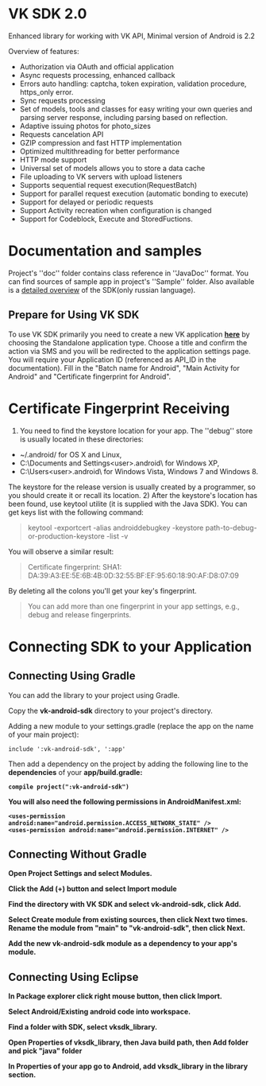 VK SDK 2.0
==========

Enhanced library for working with VK API, Minimal version of Android is 2.2

Overview of features:

* Authorization via OAuth and official application
* Async requests processing, enhanced callback
* Errors auto handling: captcha, token expiration, validation procedure, https_only error.
* Sync requests processing
* Set of models, tools and classes for easy writing your own queries and parsing server response, including parsing based on reflection.
* Adaptive issuing photos for photo_sizes
* Requests cancelation API
* GZIP compression and fast HTTP implementation
* Optimized multithreading for better performance
* HTTP mode support
* Universal set of models allows you to store a data cache
* File uploading to VK servers with upload listeners
* Supports sequential request execution(RequestBatch)
* Support for parallel request execution (automatic bonding to execute)
* Support for delayed or periodic requests
* Support Activity recreation when configuration is changed
* Support for Codeblock, Execute and StoredFuctions.

Documentation and samples
==========
Project's ''doc'' folder contains class reference in ''JavaDoc'' format. You can find sources of sample app in project's  ''Sample'' folder. Also available is a [detailed overview](http://vk.com/page-54475169_46888763) of the SDK(only russian language).

Prepare for Using VK SDK
----------
To use VK SDK primarily you need to create a new VK application  <b>[here](https://vk.com/editapp?act=create)</b> by choosing the Standalone application type. Choose a title and confirm the action via SMS and you will be redirected to the application settings page. 
You will require your Application ID (referenced as API_ID in the documentation). Fill in the "Batch name for Android", "Main Activity for Android" and "Certificate fingerprint for Android". 

Certificate Fingerprint Receiving
==========

1) You need to find the keystore location for your app. The ''debug'' store is usually located in these directories:
* ~/.android/ for OS X and Linux, 
* C:\Documents and Settings\<user>\.android\ for Windows XP, 
* C:\Users\<user>\.android\ for Windows Vista, Windows 7 and Windows 8.

The keystore for the release version is usually created by a programmer, so you should create it or recall its location. 
2) After the keystore's location has been found, use keytool utilite (it is supplied with the Java SDK). You can get keys list with the following command:
<blockquote>keytool -exportcert -alias androiddebugkey -keystore path-to-debug-or-production-keystore -list -v</blockquote>
You will observe a similar result:
 <blockquote>Certificate fingerprint: SHA1: DA:39:A3:EE:5E:6B:4B:0D:32:55:BF:EF:95:60:18:90:AF:D8:07:09</blockquote>
By deleting all the colons you'll get your key's fingerprint.

<blockquote>You can add more than one fingerprint in your app settings, e.g., debug and release fingerprints.</blockquote>

Connecting SDK to your Application
==========

Connecting Using Gradle
----------
You can add the library to your project using Gradle.

Copy the <b>vk-android-sdk</b> directory to your project's directory.

Adding a new module to your settings.gradle (replace the app on the name of your main project):

```
include ':vk-android-sdk', ':app' 
```
Then add a dependency on the project by adding the following line to the <b>dependencies</b> of your <b>app/build.gradle<b>: 
```
compile project(":vk-android-sdk") 
```

You will also need the following permissions in <b>AndroidManifest.xml</b>:

```
<uses-permission android:name="android.permission.ACCESS_NETWORK_STATE" /> 
<uses-permission android:name="android.permission.INTERNET" /> 
```

Connecting Without Gradle
----------

Open <b>Project Settings</b> and select <b>Modules</b>.

Click the <b>Add</b> (+) button and select <b>Import module</b>

Find the directory with VK SDK and select <b>vk-android-sdk</b>, click <b>Add</b>.

Select <b>Create module from existing sources</b>, then click <b>Next</b> two times. Rename the module from "main" to "vk-android-sdk", then click <b>Next</b>.

Add the new <b>vk-android-sdk</b> module as a dependency to your app's module.

Connecting Using Eclipse
----------

In <b>Package explorer</b> click right mouse button, then click <b>Import</b>.

Select <b>Android/Existing android code into workspace</b>.

Find a folder with SDK, select <b>vksdk_library</b>.

Open Properties of vksdk_library, then Java build path, then Add folder and pick "java" folder

In <b>Properties</b> of your app go to <b>Android</b>, add <b>vksdk_library</b> in the <b>library</b> section.
